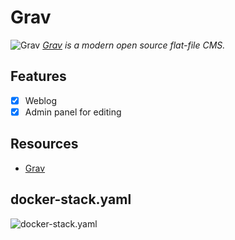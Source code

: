 # Grav

![Grav](https://getgrav.org/user/pages/03.blog/new-logo/grav-logo.png ':size=96px') *[Grav] is a modern open source flat-file CMS.*

## Features

- [X] Weblog
- [X] Admin panel for editing

## Resources

- [Grav]

[Grav]: https://getgrav.org/

## docker-stack.yaml

![docker-stack.yaml](./docker-stack.yaml ':include')

